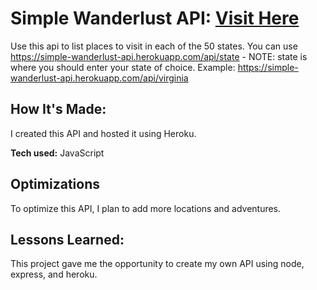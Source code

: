 # Simple Wanderlust API: [Visit Here](https://simple-wanderlust-api.herokuapp.com/)

Use this api to list places to visit in each of the 50 states. You can use https://simple-wanderlust-api.herokuapp.com/api/state - NOTE: state is where you should enter your state of choice.
Example: https://simple-wanderlust-api.herokuapp.com/api/virginia

## How It's Made:

I created this API and hosted it using Heroku.

**Tech used:** JavaScript


## Optimizations
To optimize this API, I plan to add more locations and adventures.

## Lessons Learned:

This project gave me the opportunity to create my own API using node, express, and heroku. 


